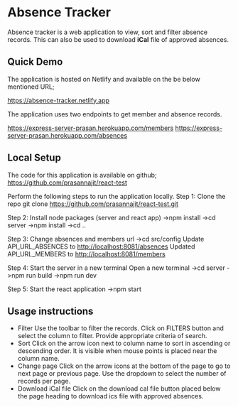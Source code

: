 # Absence Tracker

Absence tracker is a web application to view, sort and filter absence records. This can also be used to download **iCal** file of approved absences.

## Quick Demo

The application is hosted on Netlify and available on the be below mentioned URL;

<https://absence-tracker.netlify.app>

The application uses two endpoints to get member and absence records.

<https://express-server-prasan.herokuapp.com/members>
<https://express-server-prasan.herokuapp.com/absences>

## Local Setup

The code for this application is available on github;
<https://github.com/prasannajit/react-test>

Perform the following steps to run the application locally.
Step 1: Clone the repo
git clone <https://github.com/prasannajit/react-test.git>

Step 2: Install node packages (server and react app)
->npm install
->cd server
->npm install
->cd ..

Step 3: Change absences and members url
->cd src/config
Update API_URL_ABSENCES to <http://localhost:8081/absences>
Updated API_URL_MEMBERS to <http://localhost:8081/members>

Step 4: Start the server in a new terminal
Open a new terminal
->cd server
->npm run build
->npm run dev

Step 5: Start the react application
->npm start

## Usage instructions

- Filter
Use the toolbar to filter the records. Click on FILTERS button and select the column to filter.
Provide appropriate criteria of  search.
- Sort
Click on the arrow icon next to column name to sort in ascending or descending order. It is visible when mouse points is placed near the column name.
- Change page
Click on the arrow icons at the bottom of the page to go to next page or previous page. Use the dropdown to select the number of records per page.
- Download iCal file
Click on the download cal file button placed below the page heading to download ics file with approved absences.
